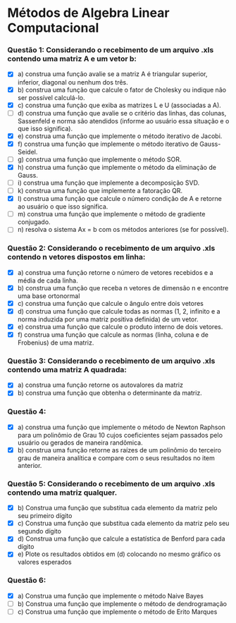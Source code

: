 # Métodos de Algebra Linear Computacional

### Questão 1: Considerando o recebimento de um arquivo .xls contendo uma matriz A e um vetor b:
- [x] a) construa uma função avalie se a matriz A é triangular superior, inferior, diagonal ou nenhum dos três.
- [x] b) construa uma função que calcule o fator de Cholesky ou indique não ser possível calculá-lo.
- [x] c) construa uma função que exiba as matrizes L e U (associadas a A).
- [ ] d) construa uma função que avalie se o critério das linhas, das colunas, Sassenfeld e norma são atendidos (informe ao usuário essa situação e o que isso significa).
- [x] e) construa uma função que implemente o método iterativo de Jacobi.
- [x] f) construa uma função que implemente o método iterativo de Gauss-Seidel.
- [ ] g) construa uma função que implemente o método SOR.
- [x] h) construa uma função que implemente o método da eliminação de Gauss.
- [ ] i) construa uma função que implemente a decomposição SVD.
- [ ] k) construa uma função que implemente a fatoração QR.
- [x] l) construa uma função que calcule o número condição de A e retorne ao usuário o que isso significa.
- [ ] m) construa uma função que implemente o método de gradiente conjugado.
- [ ] n) resolva o sistema Ax = b com os métodos anteriores (se for possível).

### Questão 2: Considerando o recebimento de um arquivo .xls contendo n vetores dispostos em linha:
- [x] a) construa uma função retorne o número de vetores recebidos e a média de cada linha.
- [x] b) construa uma função que receba n vetores de dimensão n e encontre uma base ortonormal
- [x] c) construa uma função que calcule o ângulo entre dois vetores
- [x] d) construa uma função que calcule todas as normas (1, 2, infinito e a norma induzida por uma matriz positiva definida) de um vetor.
- [x] e) construa uma função que calcule o produto interno de dois vetores.
- [x] f) construa uma função que calcule as normas (linha, coluna e de Frobenius) de uma matriz.

### Questão 3: Considerando o recebimento de um arquivo .xls contendo uma matriz A quadrada:
- [x] a) construa uma função retorne os autovalores da matriz
- [x] b) construa uma função que obtenha o determinante da matriz.

### Questão 4: 
- [x] a) construa uma função que implemente o método de Newton Raphson para um polinômio de Grau 10 cujos coeficientes sejam passados pelo usuário ou gerados de maneira randômica.
- [x] b) construa uma função retorne as raízes de um polinômio do terceiro grau de maneira analítica
e compare com o seus resultados no item anterior.

### Questão 5: Considerando o recebimento de um arquivo .xls contendo uma matriz qualquer.
- [x] b) Construa uma função que substitua cada elemento da matriz pelo seu primeiro dígito
- [x] c) Construa uma função que substitua cada elemento da matriz pelo seu segundo dígito
- [x] d) Construa uma função que calcule a estatística de Benford para cada dígito
- [x] e) Plote os resultados obtidos em (d) colocando no mesmo gráfico os valores esperados
 
### Questão 6:
- [x] a) Construa uma função que implemente o método Naive Bayes
- [ ] b) Construa uma função que implemente o método de dendrogramação
- [ ] c) Construa uma função que implemente o método de Erito Marques
